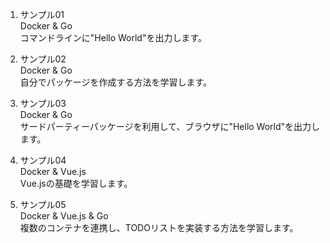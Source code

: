 1. サンプル01  
Docker & Go  
コマンドラインに"Hello World"を出力します。

2. サンプル02  
Docker & Go  
自分でパッケージを作成する方法を学習します。

3. サンプル03  
Docker & Go  
サードパーティーパッケージを利用して、ブラウザに"Hello World"を出力します。

4. サンプル04  
Docker & Vue.js  
Vue.jsの基礎を学習します。

5. サンプル05  
Docker & Vue.js & Go  
複数のコンテナを連携し、TODOリストを実装する方法を学習します。
